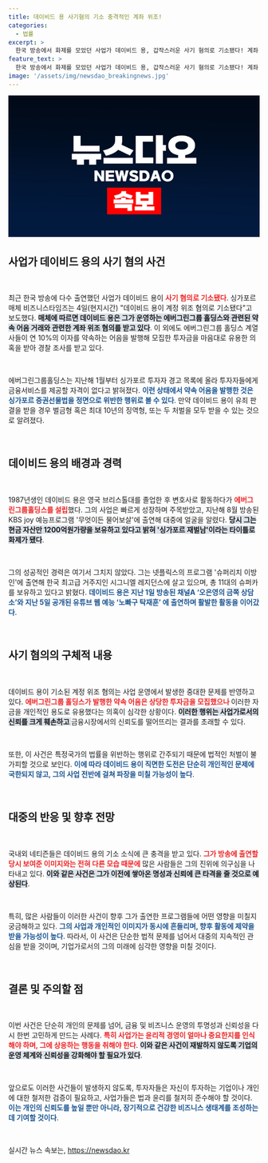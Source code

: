 ```yaml
---
title: 데이비드 용 사기혐의 기소 충격적인 계좌 위조!
categories:
  - 법률
excerpt: >
  한국 방송에서 화제를 모았던 사업가 데이비드 용, 갑작스러운 사기 혐의로 기소됐다! 계좌 위조와 투자자 유용 의혹으로 경찰 조사를 받고 있는 그의 충격적인 이면이 밝혀질까? 클릭하여 자세한 이야기를 확인해보세요!
feature_text: >
  한국 방송에서 화제를 모았던 사업가 데이비드 용, 갑작스러운 사기 혐의로 기소됐다! 계좌 위조와 투자자 유용 의혹으로 경찰 조사를 받고 있는 그의 충격적인 이면이 밝혀질까? 클릭하여 자세한 이야기를 확인해보세요!
image: '/assets/img/newsdao_breakingnews.jpg'
---
```


<p><img src="/assets/img/newsdao_breakingnews.jpg" alt="flaretime 속보" /></p>

<h2 data-ke-size="size26">사업가 데이비드 용의 사기 혐의 사건</h2>

<p data-ke-size="size16">&nbsp;</p>

<p>최근 한국 방송에 다수 출연했던 사업가 데이비드 용이 <b><span style="color: #ee2323;">사기 혐의로 기소됐다</span></b>. 싱가포르 매체 비즈니스타임즈는 4일(현지시간) "데이비드 용이 계정 위조 혐의로 기소됐다"고 보도했다. <b><span style="background-color: #21538527;">매체에 따르면 데이비드 용은 그가 운영하는 에버그린그룹 홀딩스와 관련된 약속 어음 거래와 관련한 계좌 위조 혐의를 받고 있다</span></b>. 이 외에도 에버그린그룹 홀딩스 계열사들이 연 10%의 이자를 약속하는 어음을 발행해 모집한 투자금을 마음대로 유용한 의혹을 받아 경찰 조사를 받고 있다.</p>

<p data-ke-size="size16">&nbsp;</p>

<p>에버그린그룹홀딩스는 지난해 1월부터 싱가포르 투자자 경고 목록에 올라 투자자들에게 금융서비스를 제공할 자격이 없다고 밝혀졌다. <b><span style="color: #1a5490;"> 이런 상태에서 약속 어음을 발행한 것은 싱가포르 증권선물법을 정면으로 위반한 행위로 볼 수 있다</span></b>. 만약 데이비드 용이 유죄 판결을 받을 경우 벌금형 혹은 최대 10년의 징역형, 또는 두 처벌을 모두 받을 수 있는 것으로 알려졌다.</p>

<p data-ke-size="size16">&nbsp;</p>

<h2 data-ke-size="size26">데이비드 용의 배경과 경력</h2>

<p data-ke-size="size16">&nbsp;</p>

<p>1987년생인 데이비드 용은 영국 브리스톨대를 졸업한 후 변호사로 활동하다가 <b><span style="color: #ee2323;">에버그린그룹홀딩스를 설립</span></b>했다. 그의 사업은 빠르게 성장하며 주목받았고, 지난해 8월 방송된 KBS joy 예능프로그램 '무엇이든 물어보살'에 출연해 대중에 얼굴을 알렸다. <b><span style="background-color: #21538527;">당시 그는 현금 자산만 1200억원가량을 보유하고 있다고 밝혀 '싱가포르 재벌남'이라는 타이틀로 화제가 됐다</span></b>.</p>

<p data-ke-size="size16">&nbsp;</p>

<p>그의 성공적인 경력은 여기서 그치지 않았다. 그는 넷플릭스의 프로그램 '슈퍼리치 이방인'에 출연해 한국 최고급 거주지인 시그니엘 레지던스에 살고 있으며, 총 11대의 슈퍼카를 보유하고 있다고 밝혔다. <b><span style="color: #1a5490;">데이비드 용은 지난 1일 방송된 채널A ‘오은영의 금쪽 상담소’와 지난 5일 공개된 유튜브 웹 예능 ‘노빠구 탁재훈’ 에 출연하며 활발한 활동을 이어갔다</span></b>.</p>

<p data-ke-size="size16">&nbsp;</p>

<h2 data-ke-size="size26">사기 혐의의 구체적 내용</h2>

<p data-ke-size="size16">&nbsp;</p>

<p>데이비드 용이 기소된 계정 위조 혐의는 사업 운영에서 발생한 중대한 문제를 반영하고 있다. <b><span style="color: #ee2323;">에버그린그룹 홀딩스가 발행한 약속 어음은 상당한 투자금을 모집했으나 </span></b>이러한 자금을 개인적인 용도로 유용했다는 의혹이 심각한 상황이다. <b><span style="background-color: #21538527;">이러한 행위는 사업가로서의 신뢰를 크게 훼손하고 </span></b> 금융시장에서의 신뢰도를 떨어뜨리는 결과를 초래할 수 있다.</p>

<p data-ke-size="size16">&nbsp;</p>

<p>또한, 이 사건은 특정국가의 법률을 위반하는 행위로 간주되기 때문에 법적인 처벌이 불가피할 것으로 보인다. <b><span style="color: #1a5490;">이에 따라 데이비드 용이 직면한 도전은 단순히 개인적인 문제에 국한되지 않고, 그의 사업 전반에 걸쳐 파장을 미칠 가능성이 높다</span></b>.</p>

<p data-ke-size="size16">&nbsp;</p>

<h2 data-ke-size="size26">대중의 반응 및 향후 전망</h2>

<p data-ke-size="size16">&nbsp;</p>

<p>국내외 네티즌들은 데이비드 용의 기소 소식에 큰 충격을 받고 있다. <b><span style="color: #ee2323;">그가 방송에 출연할 당시 보여준 이미지와는 전혀 다른 모습 때문에</span></b> 많은 사람들은 그의 진위에 의구심을 나타내고 있다. <b><span style="background-color: #21538527;">이와 같은 사건은 그가 이전에 쌓아온 명성과 신뢰에 큰 타격을 줄 것으로 예상된다</span></b>.</p>

<p data-ke-size="size16">&nbsp;</p>

<p>특히, 많은 사람들이 이러한 사건이 향후 그가 출연한 프로그램들에 어떤 영향을 미칠지 궁금해하고 있다. <b><span style="color: #1a5490;">그의 사업과 개인적인 이미지가 동시에 흔들리며, 향후 활동에 제약을 받을 가능성이 높다</span></b>. 따라서, 이 사건은 단순한 법적 문제를 넘어서 대중의 지속적인 관심을 받을 것이며, 기업가로서의 그의 미래에 심각한 영향을 미칠 것이다.</p>

<p data-ke-size="size16">&nbsp;</p>

<h2 data-ke-size="size26">결론 및 주의할 점</h2>

<p data-ke-size="size16">&nbsp;</p>

<p>이번 사건은 단순히 개인의 문제를 넘어, 금융 및 비즈니스 운영의 투명성과 신뢰성을 다시 한번 고민하게 만드는 사례다. <b><span style="color: #ee2323;">특히 사업가는 윤리적 경영이 얼마나 중요한지를 인식해야 하며, 그에 상응하는 행동을 취해야 한다</span></b>. <b><span style="background-color: #21538527;">이와 같은 사건이 재발하지 않도록 기업의 운영 체계와 신뢰성을 강화해야 할 필요가 있다</span></b>.</p>

<p data-ke-size="size16">&nbsp;</p>

<p>앞으로도 이러한 사건들이 발생하지 않도록, 투자자들은 자신이 투자하는 기업이나 개인에 대한 철저한 검증이 필요하고, 사업가들은 법과 윤리를 철저히 준수해야 할 것이다. <b><span style="color: #1a5490;">이는 개인의 신뢰도를 높일 뿐만 아니라, 장기적으로 건강한 비즈니스 생태계를 조성하는 데 기여할 것이다</span></b>.</p>

<p data-ke-size="size16">&nbsp;</p>
실시간 뉴스 속보는, <a href="https://newsdao.kr" rel="dofollow">https://newsdao.kr</a>


